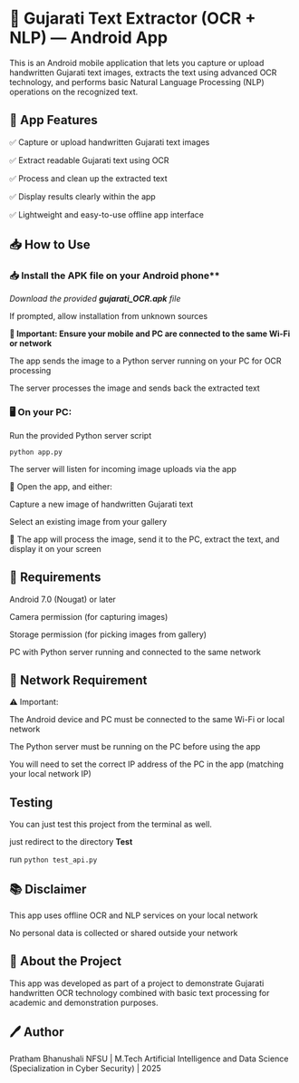 # 📱 Gujarati Text Extractor (OCR + NLP) — Android App
This is an Android mobile application that lets you capture or upload handwritten Gujarati text images, extracts the text using advanced OCR technology, and performs basic Natural Language Processing (NLP) operations on the recognized text.

## 📌 App Features
✅ Capture or upload handwritten Gujarati text images

✅ Extract readable Gujarati text using OCR

✅ Process and clean up the extracted text

✅ Display results clearly within the app

✅ Lightweight and easy-to-use offline app interface

## 📥 How to Use
### 📥 Install the APK file on your Android phone**

*Download the provided **gujarati_OCR.apk** file*

If prompted, allow installation from unknown sources

**📡 Important: Ensure your mobile and PC are connected to the same Wi-Fi or network**

The app sends the image to a Python server running on your PC for OCR processing

The server processes the image and sends back the extracted text

### 🖥️ On your PC:

Run the provided Python server script

`python app.py`

The server will listen for incoming image uploads via the app

📸 Open the app, and either:

Capture a new image of handwritten Gujarati text

Select an existing image from your gallery

📝 The app will process the image, send it to the PC, extract the text, and display it on your screen

## 🎯 Requirements
Android 7.0 (Nougat) or later

Camera permission (for capturing images)

Storage permission (for picking images from gallery)

PC with Python server running and connected to the same network

## 📡 Network Requirement
⚠️ Important:

The Android device and PC must be connected to the same Wi-Fi or local network

The Python server must be running on the PC before using the app

You will need to set the correct IP address of the PC in the app (matching your local network IP)

## Testing
You can just test this project from the terminal as well.

just redirect to the directory **Test**

run `python test_api.py`


## 📚 Disclaimer
This app uses offline OCR and NLP services on your local network

No personal data is collected or shared outside your network

## 📖 About the Project
This app was developed as part of a project to demonstrate Gujarati handwritten OCR technology combined with basic text processing for academic and demonstration purposes.

## 🖊️ Author
Pratham Bhanushali
NFSU | M.Tech Artificial Intelligence and Data Science (Specialization in Cyber Security) | 2025
